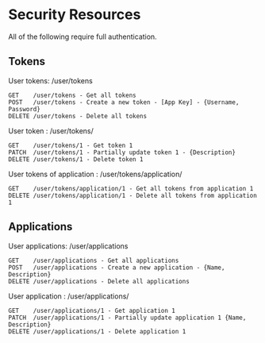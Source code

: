 
# Security Resources

All of the following require full authentication.

## Tokens

User tokens:
/user/tokens 

    GET    /user/tokens - Get all tokens
    POST   /user/tokens - Create a new token - [App Key] - {Username, Password}
    DELETE /user/tokens - Delete all tokens

User token <id>:
/user/tokens/<id>

    GET    /user/tokens/1 - Get token 1
    PATCH  /user/tokens/1 - Partially update token 1 - {Description}
    DELETE /user/tokens/1 - Delete token 1

User tokens of application <id>:
/user/tokens/application/<id>

    GET    /user/tokens/application/1 - Get all tokens from application 1
    DELETE /user/tokens/application/1 - Delete all tokens from application 1

## Applications

User applications:
/user/applications

    GET    /user/applications - Get all applications
    POST   /user/applications - Create a new application - {Name, Description}
    DELETE /user/applications - Delete all applications

User application <id>:
/user/applications/<id>

    GET    /user/applications/1 - Get application 1
    PATCH  /user/applications/1 - Partially update application 1 {Name, Description}
    DELETE /user/applications/1 - Delete application 1
